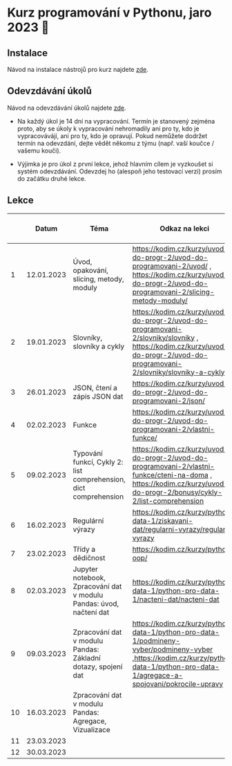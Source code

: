 # Kurz programování v Pythonu, jaro 2023 :snake:

## Instalace
Návod na instalace nástrojů pro kurz najdete [zde](./INSTALACE.md).

## Odevzdávání úkolů
Návod na odevzdávání úkolů najdete [zde](./ODEVZDAVANI-UKOLU.md).

* Na každý úkol je 14 dní na vypracování. Termín je stanovený zejména proto, aby se úkoly k vypracování nehromadily ani pro ty, kdo je vypracovávájí, ani pro ty, kdo je opravují. Pokud nemůžete dodržet termín na odevzdání, dejte vědět někomu z týmu (např. vaší koučce / vašemu kouči).

* Výjimka je pro úkol z první lekce, jehož hlavním cílem je vyzkoušet si systém odevzdávání. Odevzdej ho (alespoň jeho testovací verzi) prosím do začátku druhé lekce.


## Lekce

|    | Datum     | Téma             | Odkaz na lekci                                                           | Odkaz na úkol
| -- | --------- | ---------------- | ------------------------------------------------------------------------ | -------------
| 1  | 12.01.2023 | Úvod, opakování, slicing, metody, moduly | https://kodim.cz/kurzy/uvod-do-progr-2/uvod-do-programovani-2/uvod/ , https://kodim.cz/kurzy/uvod-do-progr-2/uvod-do-programovani-2/slicing-metody-moduly/ | [ukol-01](./ukoly/ukol-01.md)
| 2  | 19.01.2023 | Slovníky, slovníky a cykly | https://kodim.cz/kurzy/uvod-do-progr-2/uvod-do-programovani-2/slovniky/slovniky ,  https://kodim.cz/kurzy/uvod-do-progr-2/uvod-do-programovani-2/slovniky/slovniky-a-cykly  | [ukol-02](./ukoly/ukol-02.md)
| 3  | 26.01.2023 | JSON, čtení a zápis JSON dat | https://kodim.cz/kurzy/uvod-do-progr-2/uvod-do-programovani-2/json/ | [ukol-03](./ukoly/ukol-03.md)
| 4  | 02.02.2023 | Funkce | https://kodim.cz/kurzy/uvod-do-progr-2/uvod-do-programovani-2/vlastni-funkce/ | [ukol-04](./ukoly/ukol-04.md)
| 5  | 09.02.2023 | Typování funkcí, Cykly 2: list comprehension, dict comprehension | https://kodim.cz/kurzy/uvod-do-progr-2/uvod-do-programovani-2/vlastni-funkce/cteni-na-doma , https://kodim.cz/kurzy/uvod-do-progr-2/bonusy/cykly-2/list-comprehension | [ukol-05](./ukoly/ukol-05.md)
| 6  | 16.02.2023 | Regulární výrazy  | https://kodim.cz/kurzy/python-data-1/ziskavani-dat/regularni-vyrazy/regularni-vyrazy | [ukol-06](./ukoly/ukol-06.md)
| 7  | 23.02.2023 | Třídy a dědičnost | https://kodim.cz/kurzy/python-oop/ | [ukol-07](./ukoly/ukol-07.md)
| 8  | 02.03.2023 | Jupyter notebook, Zpracování dat v modulu Pandas: úvod, načtení dat | https://kodim.cz/kurzy/python-data-1/python-pro-data-1/nacteni-dat/nacteni-dat | [ukol-08](./ukoly/ukol-08.md)
| 9  | 09.03.2023 | Zpracování dat v modulu Pandas: Základní dotazy, spojení dat | https://kodim.cz/kurzy/python-data-1/python-pro-data-1/podmineny-vyber/podmineny-vyber ,https://kodim.cz/kurzy/python-data-1/python-pro-data-1/agregace-a-spojovani/pokrocile-upravy | 
| 10 | 16.03.2023 | Zpracování dat v modulu Pandas: Agregace, Vizualizace | | 
| 11 | 23.03.2023 |    | | 
| 12 | 30.03.2023 |    | | 
